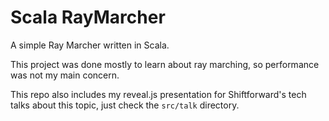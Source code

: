 # Scala RayMarcher

A simple Ray Marcher written in Scala.

This project was done mostly to learn about ray marching, so performance was not my main concern.

This repo also includes my reveal.js presentation for Shiftforward's tech talks about this topic, just check the `src/talk` directory.
